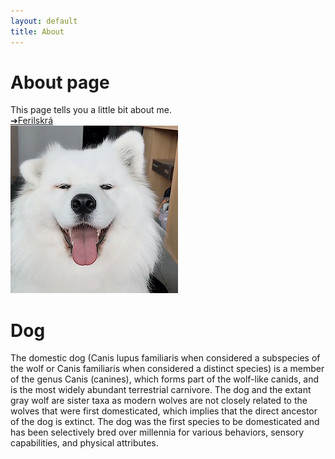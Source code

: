 ```yaml
---
layout: default
title: About
---
```

# About page

This page tells you a little bit about me. <br>
[&#10132;Ferilskrá](https://lorraineros.github.io/2018-vef1/verkefni6/)<br>
<img src="/assets/images/cutedog.gif" alt="dog" />

<h1>Dog</h1>
<p class="dogs">The domestic dog (Canis lupus familiaris when considered a subspecies of the wolf or Canis familiaris when considered a distinct species) is a member of the genus Canis (canines), which forms part of the wolf-like canids, and is the most widely abundant terrestrial carnivore. The dog and the extant gray wolf are sister taxa as modern wolves are not closely related to the wolves that were first domesticated, which implies that the direct ancestor of the dog is extinct. The dog was the first species to be domesticated and has been selectively bred over millennia for various behaviors, sensory capabilities, and physical attributes.</p>